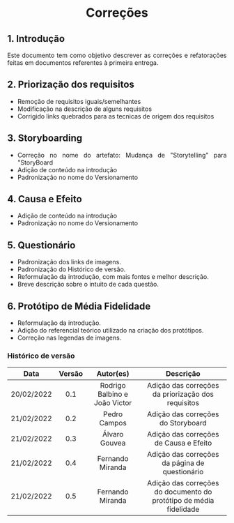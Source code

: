# <center> Correções

<div align="justify">

## 1. Introdução

Este documento tem como objetivo descrever as correções e refatorações feitas em documentos referentes à primeira entrega.

## 2. Priorização dos requisitos

-   Remoção de requisitos iguais/semelhantes
-   Modificação na descrição de alguns requisitos
-   Corrigido links quebrados para as tecnicas de origem dos requisitos

## 3. Storyboarding

-   Correção no nome do artefato: Mudança de "Storytelling" para "StoryBoard
-   Adição de conteúdo na introdução
-   Padronização no nome do Versionamento

## 4. Causa e Efeito
-   Adição de conteúdo na introdução
-   Padronização no nome do Versionamento


## 5. Questionário

- Padronização dos links de imagens.
- Padronização do Histórico de versão.
- Reformulação da introdução, com mais fontes e melhor descrição.
- Breve descrição sobre o intuito de cada questão.


## 6. Protótipo de Média Fidelidade
-   Reformulação da introdução.
-   Adição do referencial teórico utilizado na criação dos protótipos.
-   Correção nas legendas de imagens.

</div>

### Histórico de versão

|    Data    | Versão |             Autor(es)         |                     Descrição                      |
| :--------: | :----: | :---------------------------: | :------------------------------------------------: |
| 20/02/2022 | 0.1    | Rodrigo Balbino e João Victor | Adição das correções da priorização dos requisitos |
| 21/02/2022 | 0.2    | Pedro Campos                  | Adição das correções do Storyboard|
| 21/02/2022 | 0.3    | Álvaro Gouvea                 | Adição das correções de Causa e Efeito |
| 21/02/2022 | 0.4    | Fernando Miranda              | Adição das correções da página de questionário |
| 21/02/2022 | 0.5    | Fernando Miranda              | Adição das correções do documento do protótipo de média fidelidade |